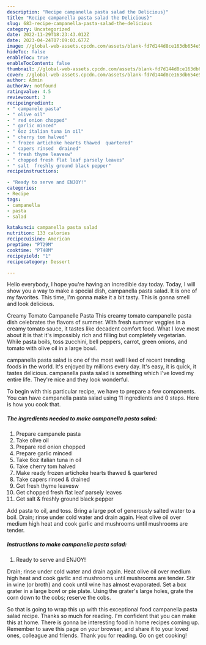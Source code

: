```yaml
---
description: "Recipe campanella pasta salad the Delicious}"
title: "Recipe campanella pasta salad the Delicious}"
slug: 683-recipe-campanella-pasta-salad-the-delicious
category: Uncategorized
date: 2022-11-29T18:23:43.012Z
date: 2023-04-24T07:09:03.677Z
image: //global-web-assets.cpcdn.com/assets/blank-fd7d144d8ce163db654e5a02c40b08a2775adb7897d16e4062681dc7e1b2800f.png
hideToc: false
enableToc: true
enableTocContent: false
thumbnail: //global-web-assets.cpcdn.com/assets/blank-fd7d144d8ce163db654e5a02c40b08a2775adb7897d16e4062681dc7e1b2800f.png
cover: //global-web-assets.cpcdn.com/assets/blank-fd7d144d8ce163db654e5a02c40b08a2775adb7897d16e4062681dc7e1b2800f.png
author: Admin
authorAv: notfound
ratingvalue: 4.5
reviewcount: 3
recipeingredient:
- " campanele pasta"
- " olive oil"
- " red onion chopped"
- " garlic minced"
- " 6oz italian tuna in oil"
- " cherry tom halved"
- " frozen artichoke hearts thawed  quartered"
- " capers rinsed  drained"
- " fresh thyme leavesw"
- " chopped fresh flat leaf parsely leaves"
- " salt  freshly ground black pepper"
recipeinstructions:

- "Ready to serve and ENJOY!"
categories:
- Recipe
tags:
- campanella
- pasta
- salad

katakunci: campanella pasta salad 
nutrition: 133 calories
recipecuisine: American
preptime: "PT29M"
cooktime: "PT48M"
recipeyield: "1"
recipecategory: Dessert

---
```



Hello everybody, I hope you're having an incredible day today. Today, I will show you a way to make a special dish, campanella pasta salad. It is one of my favorites. This time, I'm gonna make it a bit tasty. This is gonna smell and look delicious.

Creamy Tomato Campanelle Pasta This creamy tomato campanelle pasta dish celebrates the flavors of summer. With fresh summer veggies in a creamy tomato sauce, it tastes like decadent comfort food. What I love most about it is that it&#39;s impossibly rich and filling but completely vegetarian. While pasta boils, toss zucchini, bell peppers, carrot, green onions, and tomato with olive oil in a large bowl.

campanella pasta salad is one of the most well liked of recent trending foods in the world. It's enjoyed by millions every day. It's easy, it is quick, it tastes delicious. campanella pasta salad is something which I've loved my entire life. They're nice and they look wonderful.


To begin with this particular recipe, we have to prepare a few components. You can have campanella pasta salad using 11 ingredients and 0 steps. Here is how you cook that.

<!--inarticleads1-->

##### The ingredients needed to make campanella pasta salad:

1. Prepare  campanele pasta
1. Take  olive oil
1. Prepare  red onion chopped
1. Prepare  garlic minced
1. Take  6oz italian tuna in oil
1. Take  cherry tom halved
1. Make ready  frozen artichoke hearts thawed &amp; quartered
1. Take  capers rinsed &amp; drained
1. Get  fresh thyme leavesw
1. Get  chopped fresh flat leaf parsely leaves
1. Get  salt &amp; freshly ground black pepper


Add pasta to oil, and toss. Bring a large pot of generously salted water to a boil. Drain; rinse under cold water and drain again. Heat olive oil over medium high heat and cook garlic and mushrooms until mushrooms are tender. 

<!--inarticleads2-->

##### Instructions to make campanella pasta salad:


1. Ready to serve and ENJOY!

Drain; rinse under cold water and drain again. Heat olive oil over medium high heat and cook garlic and mushrooms until mushrooms are tender. Stir in wine (or broth) and cook until wine has almost evaporated. Set a box grater in a large bowl or pie plate. Using the grater&#39;s large holes, grate the corn down to the cobs; reserve the cobs. 

So that is going to wrap this up with this exceptional food campanella pasta salad recipe. Thanks so much for reading. I'm confident that you can make this at home. There is gonna be interesting food in home recipes coming up. Remember to save this page on your browser, and share it to your loved ones, colleague and friends. Thank you for reading. Go on get cooking!
